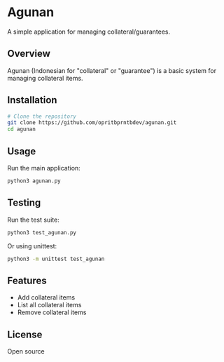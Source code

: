 # Agunan

A simple application for managing collateral/guarantees.

## Overview

Agunan (Indonesian for "collateral" or "guarantee") is a basic system for managing collateral items.

## Installation

```bash
# Clone the repository
git clone https://github.com/opritbprntbdev/agunan.git
cd agunan
```

## Usage

Run the main application:

```bash
python3 agunan.py
```

## Testing

Run the test suite:

```bash
python3 test_agunan.py
```

Or using unittest:

```bash
python3 -m unittest test_agunan
```

## Features

- Add collateral items
- List all collateral items
- Remove collateral items

## License

Open source

